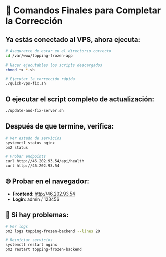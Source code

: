 # 🎯 Comandos Finales para Completar la Corrección

## Ya estás conectado al VPS, ahora ejecuta:

```bash
# Asegurarte de estar en el directorio correcto
cd /var/www/topping-frozen-app

# Hacer ejecutables los scripts descargados
chmod +x *.sh

# Ejecutar la corrección rápida
./quick-vps-fix.sh
```

## O ejecutar el script completo de actualización:

```bash
./update-and-fix-server.sh
```

## Después de que termine, verifica:

```bash
# Ver estado de servicios
systemctl status nginx
pm2 status

# Probar endpoints
curl http://46.202.93.54/api/health
curl http://46.202.93.54
```

## 🌐 Probar en el navegador:
- **Frontend**: http://46.202.93.54
- **Login**: admin / 123456

## 🔧 Si hay problemas:
```bash
# Ver logs
pm2 logs topping-frozen-backend --lines 20

# Reiniciar servicios
systemctl restart nginx
pm2 restart topping-frozen-backend
